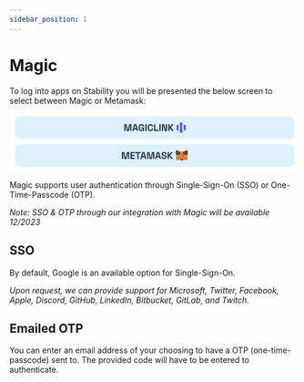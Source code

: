 ```yaml
---
sidebar_position: 1
---
```


# Magic
To log into apps on Stability you will be presented the below screen to select between Magic or Metamask:

![Login Options](../../../static/img/login_options.png)


Magic supports user authentication through Single-Sign-On (SSO) or One-Time-Passcode (OTP).
  
_Note: SSO & OTP through our integration with Magic will be available 12/2023_

## SSO
By default, Google is an available option for Single-Sign-On.

_Upon request, we can provide support for Microsoft, Twitter, Facebook, Apple, Discord, GitHub, LinkedIn, Bitbucket, GitLab, and Twitch._

## Emailed OTP
You can enter an email address of your choosing to have a OTP (one-time-passcode) sent to. The provided code will have to be entered to authenticate.